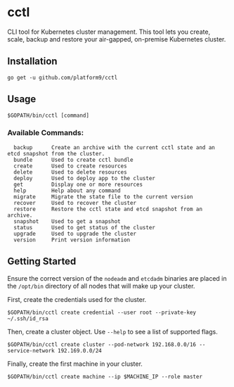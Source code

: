 # cctl

CLI tool for Kubernetes cluster management. This tool lets you create, scale, backup and restore your air-gapped, on-premise Kubernetes cluster.

## Installation
```
go get -u github.com/platform9/cctl
```
## Usage
```
$GOPATH/bin/cctl [command]
```
### Available Commands: 
```
  backup      Create an archive with the current cctl state and an etcd snapshot from the cluster.
  bundle      Used to create cctl bundle
  create      Used to create resources
  delete      Used to delete resources
  deploy      Used to deploy app to the cluster
  get         Display one or more resources
  help        Help about any command
  migrate     Migrate the state file to the current version
  recover     Used to recover the cluster
  restore     Restore the cctl state and etcd snapshot from an archive.
  snapshot    Used to get a snapshot
  status      Used to get status of the cluster
  upgrade     Used to upgrade the cluster
  version     Print version information
```

## Getting Started 

Ensure the correct version of the `nodeadm` and `etcdadm` binaries are placed in the `/opt/bin` directory of all nodes that will make up your cluster. 

First, create the credentials used for the cluster.
```
$GOPATH/bin/cctl create credential --user root --private-key ~/.ssh/id_rsa
```

Then, create a cluster object. Use `--help` to see a list of supported flags. 
```
$GOPATH/bin/cctl create cluster --pod-network 192.168.0.0/16 --service-network 192.169.0.0/24
```

Finally, create the first machine in your cluster.
```
$GOPATH/bin/cctl create machine --ip $MACHINE_IP --role master
```

